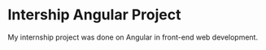 # Intership Angular Project
 My internship project was done on Angular in front-end web development.
